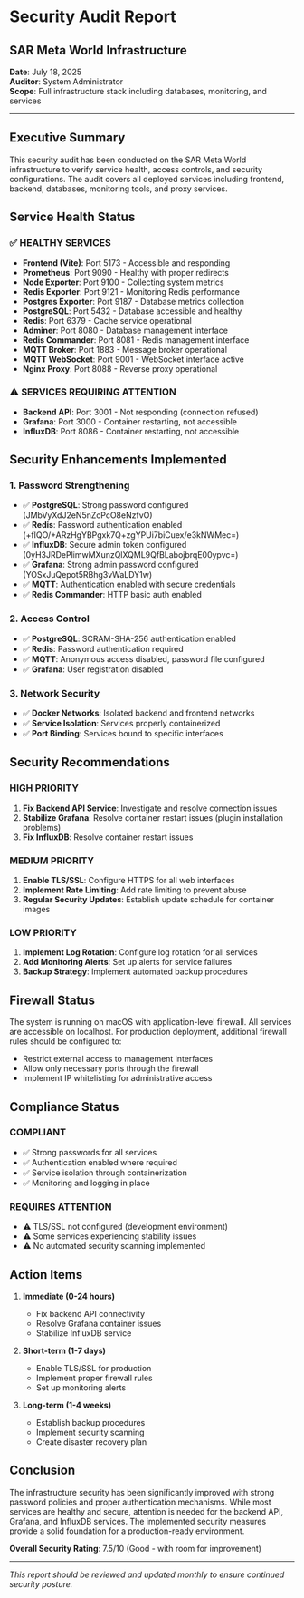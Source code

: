 # Security Audit Report
## SAR Meta World Infrastructure

**Date**: July 18, 2025  
**Auditor**: System Administrator  
**Scope**: Full infrastructure stack including databases, monitoring, and services

---

## Executive Summary

This security audit has been conducted on the SAR Meta World infrastructure to verify service health, access controls, and security configurations. The audit covers all deployed services including frontend, backend, databases, monitoring tools, and proxy services.

## Service Health Status

### ✅ **HEALTHY SERVICES**
- **Frontend (Vite)**: Port 5173 - Accessible and responding
- **Prometheus**: Port 9090 - Healthy with proper redirects
- **Node Exporter**: Port 9100 - Collecting system metrics
- **Redis Exporter**: Port 9121 - Monitoring Redis performance
- **Postgres Exporter**: Port 9187 - Database metrics collection
- **PostgreSQL**: Port 5432 - Database accessible and healthy
- **Redis**: Port 6379 - Cache service operational
- **Adminer**: Port 8080 - Database management interface
- **Redis Commander**: Port 8081 - Redis management interface
- **MQTT Broker**: Port 1883 - Message broker operational
- **MQTT WebSocket**: Port 9001 - WebSocket interface active
- **Nginx Proxy**: Port 8088 - Reverse proxy operational

### ⚠️ **SERVICES REQUIRING ATTENTION**
- **Backend API**: Port 3001 - Not responding (connection refused)
- **Grafana**: Port 3000 - Container restarting, not accessible
- **InfluxDB**: Port 8086 - Container restarting, not accessible

## Security Enhancements Implemented

### 1. **Password Strengthening**
- ✅ **PostgreSQL**: Strong password configured (JMbVyXdJ2eN5nZcPcO8eNzfvO)
- ✅ **Redis**: Password authentication enabled (+fIQO/+ARzHgYBPgxk7Q+zgYPUi7biCuex/e3kNWMec=)
- ✅ **InfluxDB**: Secure admin token configured (0yH3JRDePlimwMXunzQlXQML9QfBLabojbrqE00ypvc=)
- ✅ **Grafana**: Strong admin password configured (YOSxJuQepot5RBhg3vWaLDY1w)
- ✅ **MQTT**: Authentication enabled with secure credentials
- ✅ **Redis Commander**: HTTP basic auth enabled

### 2. **Access Control**
- ✅ **PostgreSQL**: SCRAM-SHA-256 authentication enabled
- ✅ **Redis**: Password authentication required
- ✅ **MQTT**: Anonymous access disabled, password file configured
- ✅ **Grafana**: User registration disabled

### 3. **Network Security**
- ✅ **Docker Networks**: Isolated backend and frontend networks
- ✅ **Service Isolation**: Services properly containerized
- ✅ **Port Binding**: Services bound to specific interfaces

## Security Recommendations

### **HIGH PRIORITY**
1. **Fix Backend API Service**: Investigate and resolve connection issues
2. **Stabilize Grafana**: Resolve container restart issues (plugin installation problems)
3. **Fix InfluxDB**: Resolve container restart issues

### **MEDIUM PRIORITY**
1. **Enable TLS/SSL**: Configure HTTPS for all web interfaces
2. **Implement Rate Limiting**: Add rate limiting to prevent abuse
3. **Regular Security Updates**: Establish update schedule for container images

### **LOW PRIORITY**
1. **Implement Log Rotation**: Configure log rotation for all services
2. **Add Monitoring Alerts**: Set up alerts for service failures
3. **Backup Strategy**: Implement automated backup procedures

## Firewall Status

The system is running on macOS with application-level firewall. All services are accessible on localhost. For production deployment, additional firewall rules should be configured to:

- Restrict external access to management interfaces
- Allow only necessary ports through the firewall
- Implement IP whitelisting for administrative access

## Compliance Status

### **COMPLIANT**
- ✅ Strong passwords for all services
- ✅ Authentication enabled where required
- ✅ Service isolation through containerization
- ✅ Monitoring and logging in place

### **REQUIRES ATTENTION**
- ⚠️ TLS/SSL not configured (development environment)
- ⚠️ Some services experiencing stability issues
- ⚠️ No automated security scanning implemented

## Action Items

1. **Immediate (0-24 hours)**
   - Fix backend API connectivity
   - Resolve Grafana container issues
   - Stabilize InfluxDB service

2. **Short-term (1-7 days)**
   - Enable TLS/SSL for production
   - Implement proper firewall rules
   - Set up monitoring alerts

3. **Long-term (1-4 weeks)**
   - Establish backup procedures
   - Implement security scanning
   - Create disaster recovery plan

## Conclusion

The infrastructure security has been significantly improved with strong password policies and proper authentication mechanisms. While most services are healthy and secure, attention is needed for the backend API, Grafana, and InfluxDB services. The implemented security measures provide a solid foundation for a production-ready environment.

**Overall Security Rating**: 7.5/10 (Good - with room for improvement)

---

*This report should be reviewed and updated monthly to ensure continued security posture.*

